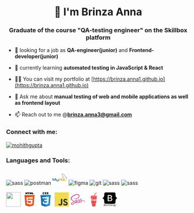 <h1 align="center">👋 I'm Brinza Anna</h1>
<h3 align="center">Graduate of the course "QA-testing engineer" on the Skillbox platform</h3>

- 🔭 looking for a job as **QA-engineer(junior)** and **Frontend-developer(junior)**

- 🌱 currently learning **automated testing in JavaScript & React**

- 👨‍💻 You can visit my portfolio at [https://brinza.anna1.github.io](https://brinza.anna1.github.io)

- 💬 Ask me about **manual testing of web and mobile applications as well as frontend layout**

- 📫 Reach out to me @**brinza.anna3@gmail.com**

<h3 align="left">Connect with me:</h3>
<p align="left">
<a href="https://linkedin.com/in/brinza-anna" target="blank"><img align="center" src="https://raw.githubusercontent.com/rahuldkjain/github-profile-readme-generator/master/src/images/icons/Social/linked-in-alt.svg" alt="mohithgupta" height="30" width="40" /></a>
</p>
<h3 align="left">Languages and Tools:</h3>
<p align="left">
<img src="https://www.vectorlogo.zone/logos/atlassian_jira/atlassian_jira-icon.svg" alt="sass" width="40" height="40"/> <img src="https://www.vectorlogo.zone/logos/getpostman/getpostman-icon.svg" alt="postman" width="40" height="40"/> <img src="https://raw.githubusercontent.com/devicons/devicon/master/icons/mysql/mysql-original-wordmark.svg" alt="mysql" width="40" height="40"/> <img src="https://www.vectorlogo.zone/logos/figma/figma-icon.svg" alt="figma" width="40" height="40"/> <img src="https://www.vectorlogo.zone/logos/git-scm/git-scm-icon.svg" alt="git" width="40" height="40"/> <img src="https://www.vectorlogo.zone/logos/gitlab/gitlab-icon.svg" alt="sass" width="40" height="40"/> <img src="https://www.vectorlogo.zone/logos/github/github-icon.svg" alt="sass" width="40" height="40"/> <br><br> <img src="https://www.vectorlogo.zone/logos/visualstudio_code/visualstudio_code-icon.svg" width="40" height="40"/> <img src="https://raw.githubusercontent.com/devicons/devicon/master/icons/html5/html5-original-wordmark.svg" alt="html5" width="40" height="40"/> <img src="https://raw.githubusercontent.com/devicons/devicon/master/icons/css3/css3-original-wordmark.svg" alt="css3" width="40" height="40"/> <img src="https://raw.githubusercontent.com/devicons/devicon/master/icons/javascript/javascript-original.svg" alt="javascript" width="40" height="40"/> <img src="https://raw.githubusercontent.com/devicons/devicon/master/icons/sass/sass-original.svg" alt="sass" width="40" height="40"/> <img src="https://raw.githubusercontent.com/devicons/devicon/master/icons/gulp/gulp-plain.svg" alt="gulp" width="40" height="40"/> <img src="https://raw.githubusercontent.com/devicons/devicon/master/icons/bootstrap/bootstrap-plain-wordmark.svg" alt="bootstrap" width="40" height="40"/>
</p>
